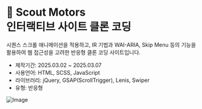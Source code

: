 # 🚗 Scout Motors <br>인터랙티브 사이트 클론 코딩

시퀀스 스크롤 애니메이션을 적용하고, IR 기법과 WAI-ARIA, Skip Menu 등의 기능을 활용하여 웹 접근성을 고려한 반응형 클론 코딩 사이트입니다.

- 제작기간: 2025.03.02 ~ 2025.03.07
- 사용언어: HTML, SCSS, JavaScript
- 라이브러리: jQuery, GSAP(ScrollTrigger), Lenis, Swiper
- 유형: 반응형

![Image](https://github.com/user-attachments/assets/a1f2f73e-f75e-4c75-a719-414a77064ba4)
